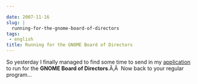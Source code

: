 ```yaml
---

date: 2007-11-16
slug: |
  running-for-the-gnome-board-of-directors
tags:
 - english
title: Running for the GNOME Board of Directors
---
```


So yesterday I finally managed to find some time to send in my
[application](http://mail.gnome.org/archives/foundation-announce/2007-November/msg00004.html)
to run for the **GNOME Board of Directors**.Ã‚Â  Now back to your
regular program...
